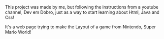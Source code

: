 This project was made by me, but following the instructions from a youtube channel, Dev em Dobro, just as a way to start learning about Html, Java and Css!

It's a web page trying to make the Layout of a game from Nintendo, Super Mario World!
